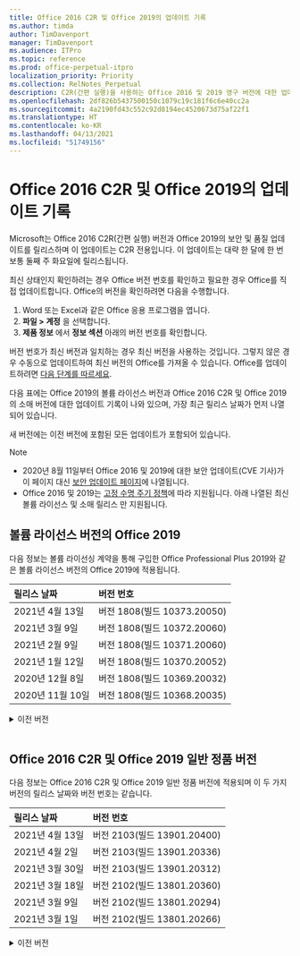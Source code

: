 ```yaml
---
title: Office 2016 C2R 및 Office 2019의 업데이트 기록
ms.author: timda
author: TimDavenport
manager: TimDavenport
ms.audience: ITPro
ms.topic: reference
ms.prod: office-perpetual-itpro
localization_priority: Priority
ms.collection: RelNotes_Perpetual
description: C2R(간편 실행)을 사용하는 Office 2016 및 2019 영구 버전에 대한 업데이트 기록을 IT 전문가에게 제공합니다.
ms.openlocfilehash: 2df826b5437500150c1079c19c181f6c6e40cc2a
ms.sourcegitcommit: 4a2190fd43c552c92d8194ec4520673d75af22f1
ms.translationtype: HT
ms.contentlocale: ko-KR
ms.lasthandoff: 04/13/2021
ms.locfileid: "51749156"
---
```

# <a name="update-history-for-office-2016-c2r-and-office-2019"></a>Office 2016 C2R 및 Office 2019의 업데이트 기록

Microsoft는 Office 2016 C2R(간편 실행) 버전과 Office 2019의 보안 및 품질 업데이트를 릴리스하며 이 업데이트는 C2R 전용입니다. 이 업데이트는 대략 한 달에 한 번 보통 둘째 주 화요일에 릴리스됩니다.

최신 상태인지 확인하려는 경우 Office 버전 번호를 확인하고 필요한 경우 Office를 직접 업데이트합니다. Office의 버전을 확인하려면 다음을 수행합니다.

  1.    Word 또는 Excel과 같은 Office 응용 프로그램을 엽니다.
  2.    **파일 > 계정** 을 선택합니다.
  3.    **제품 정보** 에서 **정보 섹션** 아래의 버전 번호를 확인합니다.

버전 번호가 최신 버전과 일치하는 경우 최신 버전을 사용하는 것입니다. 그렇지 않은 경우 수동으로 업데이트하여 최신 버전의 Office를 가져올 수 있습니다. Office를 업데이트하려면 [다음 단계를 따르세요](https://support.office.com/article/2ab296f3-7f03-43a2-8e50-46de917611c5).


다음 표에는 Office 2019의 볼륨 라이선스 버전과 Office 2016 C2R 및 Office 2019의 소매 버전에 대한 업데이트 기록이 나와 있으며, 가장 최근 릴리스 날짜가 먼저 나열되어 있습니다.

새 버전에는 이전 버전에 포함된 모든 업데이트가 포함되어 있습니다.


 > [!NOTE]
> - 2020년 8월 11일부터 Office 2016 및 2019에 대한 보안 업데이트(CVE 기사)가 이 페이지 대신 [ 보안 업데이트 페이지](./microsoft365-apps-security-updates.md)에 나열됩니다. 
> - Office 2016 및 2019는 [고정 수명 주기 정책](/lifecycle/policies/fixed)에 따라 지원됩니다. 아래 나열된 최신 볼륨 라이선스 및 소매 릴리스 만 지원됩니다.


## <a name="volume-licensed-versions-of-office-2019"></a>볼륨 라이선스 버전의 Office 2019
다음 정보는 볼륨 라이선싱 계약을 통해 구입한 Office Professional Plus 2019와 같은 볼륨 라이선스 버전의 Office 2019에 적용됩니다.

[//]: # (VL 테이블 시작 제거 안 함)


|**릴리스 날짜**|**버전 번호**|
|:-----|:-----|
|2021년 4월 13일|버전 1808(빌드 10373.20050)|
|2021년 3월 9일|버전 1808(빌드 10372.20060)|
|2021년 2월 9일|버전 1808(빌드 10371.20060)|
|2021년 1월 12일|버전 1808(빌드 10370.20052)|
|2020년 12월 8일|버전 1808(빌드 10369.20032)|
|2020년 11월 10일|버전 1808(빌드 10368.20035)|


[//]: # (VL TABLE END를 제거하지 마십시오.)

<details>
<summary>이전 버전</summary>
 

[//]: # (VL 오래된 테이블 시작)을(를) 제거하지 마십시오.


|**릴리스 날짜**|**버전 번호**|
|:-----|:-----|
|2020년 10월 13일|버전 1808(빌드 10367.20048)|
|2020년 9월 8일|버전 1808(빌드 10366.20016)|
|2020년 8월 11일|버전 1808(빌드 10364.20059)|
|2020년 7월 14일   |버전 1808(빌드 10363.20015)  |
|2020년 6월 9일   |버전 1808(빌드 10361.20002)  |
|2020년 5월 12일   |버전 1808(빌드 10359.20023)  |
|2020년 4월 14일   |버전 1808(빌드 10358.20061)  |
|2020년 3월 10일   |버전 1808 (빌드 10357.20081)  |
|2020년 2월 11일   |버전 1808 (빌드 10356.20006)  |


[//]: # (VL 오래된 테이블 종료)를 제거하지 마십시오.

</details>


<br/>

## <a name="retail-versions-of-office-2016-c2r-and-office-2019"></a>Office 2016 C2R 및 Office 2019 일반 정품 버전
다음 정보는 Office 2016 C2R 및 Office 2019 일반 정품 버전에 적용되며 이 두 가지 버전의 릴리스 날짜와 버전 번호는 같습니다.

[//]: # (VL 테이블 시작 제거 안 함)


|**릴리스 날짜**|**버전 번호**|
|:-----|:-----|
|2021년 4월 13일|버전 2103(빌드 13901.20400)|
|2021년 4월 2일|버전 2103(빌드 13901.20336)|
|2021년 3월 30일|버전 2103(빌드 13901.20312)|
|2021년 3월 18일|버전 2102(빌드 13801.20360)|
|2021년 3월 9일|버전 2102(빌드 13801.20294)|
|2021년 3월 1일|버전 2102(빌드 13801.20266)|


[//]: # (VL 테이블 시작 제거 안 함)

<details>
<summary>이전 버전</summary>
 

[//]: # (VL 테이블 시작 제거 안 함)


|**릴리스 날짜**|**버전 번호**|
|:-----|:-----|
|2021년 2월 16일|버전 2101(빌드 13628.20448)|
|2021년 2월 9일|버전 2101(빌드 13628.20380)|
|2021년 1월 26일|버전 2101(빌드 13628.20274)|
|2021년 1월 21일|버전 2012(빌드 13530.20440)|
|2021년 1월 12일|버전 2012(빌드 13530.20376)|
|2021년 1월 5일|버전 2012(빌드 13530.20316)|
|2020년 12월 21일|버전 2011(빌드 13426.20404)|
|2020년 12월 8일|버전 2011(빌드 13426.20332)|
|2020년 12월 2일|버전 2011(빌드 13426.20308)|
|2020년 11월 30일|버전 2011(빌드 13426.20294)|
|2020년 11월 23일|버전 2011(빌드 13426.20274)|
|2020년 11월 17일|버전 2010(빌드 13328.20408)|
|2020년 11월 10일|버전 2010(빌드 13328.20356)|
|2020년 10월 27일|버전 2010(빌드 13328.20292)|
|2020년 10월 21일|버전 2009(빌드 13231.20418)|
|2020년 10월 13일|버전 2009(빌드 13231.20390)|
|2020년 10월 8일|버전 2009(빌드 13231.20368)|
|2020년 9월 28일|버전 2009(빌드 13231.20262)|
|2020년 9월 22일|버전 2008(빌드 13127.20508)|
|2020년 9월 9일|버전 2008(빌드 13127.20408)|
|2020년 8월 31일|버전 2008(빌드 13127.20296)|
|2020년 8월 25일|버전 2007(빌드 13029.20460)|
|2020년 8월 11일|버전 2007(빌드 13029.20344)|
|2020년 7월 30일|버전 2007(빌드 13029.20308)  |
|2020년 7월 28일|버전 2006(빌드 13001.20498)  |
|2020년 7월 14일|버전 2006(빌드 13001.20384)  |
|2020년 6월 30일|버전 2006(빌드 13001.20266)  |
|2020년 6월 24일|버전 2005(빌드 12827.20470)  |
|2020년 6월 9일|버전 2005(빌드 12827.20336)  |
|2020년 6월 2일|버전 2005(빌드 12827.20268)  |
|2020년 5월 21일|버전 2004(빌드 12730.20352)  |
|2020년 5월 12일|버전 2004(버전 12730.20270)  |
|2020년 5월 4일|버전 2004(빌드 12730.20250)  |
|2020년 4월 29일|버전 2004(빌드 12730.20236)  |
|2020년 4월 15일|버전 2003(빌드 12624.20466)  |
|2020년 4월 14일|버전 2003(빌드 12624.20442)  |
|2020년 3월 31일|버전 2003(빌드 12624.20382)  |
|2020년 3월 25일|버전 2003 (빌드 12624.20320)  |
|2020년 3월 10일|버전 2002 (빌드 12527.20278)  |
|2020년 3월 1일   |버전 2002 (빌드 12527.20242)  |


[//]: # (VL 테이블 종료제거 안 함)


</details>
